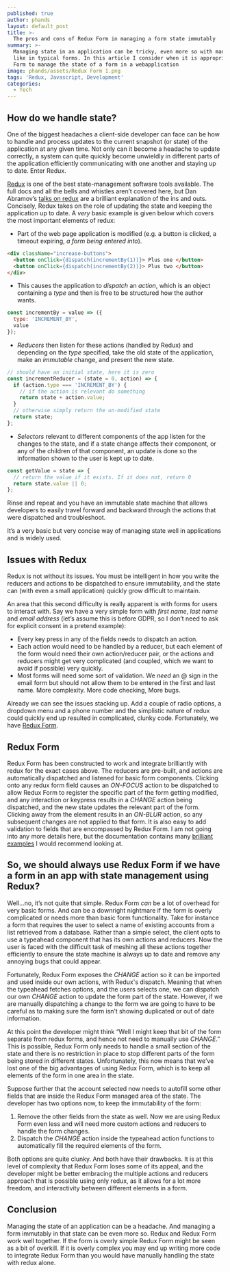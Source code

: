 ```yaml
---
published: true
author: phands
layout: default_post
title: >-
  The pros and cons of Redux Form in managing a form state immutably
summary: >-
  Managing state in an application can be tricky, even more so with many moving parts
  like in typical forms. In this article I consider when it is appropriate to use Redux and Redux
  Form to manage the state of a form in a webapplication
image: phands/assets/Redux Form 1.png
tags: 'Redux, Javascript, Development'
categories:
  - Tech
---
```


## How do we handle state?
One of the biggest headaches a client-side developer can face can be how to handle and process updates to the current snapshot (or state) of the application at any given time. Not only can it become a headache to update correctly, a system can quite quickly become unwieldly in different parts of the application efficiently communicating with one another and staying up to date. Enter Redux.

[Redux](https://redux.js.org/) is one of the best state-management software tools available. The full docs and all the bells and whistles aren’t covered here, but Dan Abramov’s [talks on redux](https://egghead.io/courses/getting-started-with-redux) are a brilliant explanation of the ins and outs. Concisely, Redux takes on the role of updating the state and keeping the application up to date. A _very_ basic example is given below which covers the most important elements of redux:

- Part of the web page application is modified (e.g. a button is clicked, a timeout expiring, *a form being entered into*).

~~~ html
<div className="increase-buttons">
  <button onClick={dispatch(incrementBy(1))}> Plus one </button>
  <button onClick={dispatch(incrementBy(2))}> Plus two </button>
</div>
~~~

- This causes the application to _dispatch_ an _action_, which is an object containing a _type_ and then is free to be structured how the author wants.

~~~ javascript
const incrementBy = value => ({
  type: 'INCREMENT_BY',
  value
});
~~~

- _Reducers_ then listen for these actions (handled by Redux) and depending on the _type_ specified, take the old state of the application, make an *immutable* change, and present the new state.

~~~ javascript
// should have an initial state, here it is zero
const incrementReducer = (state = 0, action) => {
  if (action.type === 'INCREMENT_BY') {
    // if the action is relevant do something
    return state + action.value;
  }
  // otherwise simply return the un-modified state
  return state;
};
~~~

- _Selectors_ relevant to different components of the app listen for the changes to the state, and if a state change affects their component, or any of the children of that component, an update is done so the information shown to the user is kept up to date.

~~~ javascript
const getValue = state => {
  // return the value if it exists. If it does not, return 0
  return state.value || 0;
};
~~~

Rinse and repeat and you have an immutable state machine that allows developers to easily travel forward and backward through the actions that were dispatched and troubleshoot.

It’s a very basic but very concise way of managing state well in applications and is widely used.

## Issues with Redux

Redux is not without its issues. You must be intelligent in how you write the reducers and actions to be dispatched to ensure immutability, and the state can (with even a small application) quickly grow difficult to maintain.

An area that this second difficulty is really apparent is with forms for users to interact with. Say we have a very simple form with _first name_, _last name_ and _email address_ (let’s assume this is before GDPR, so I don’t need to ask for explicit consent in a pretend example):

-	Every key press in any of the fields needs to dispatch an action.
-	Each action would need to be handled by a reducer, but each element of the form would need their own action/reducer pair, or the actions and reducers might get very complicated (and coupled, which we want to avoid if possible) very quickly.
-	Most forms will need some sort of validation. We *need* an @ sign in the email form but should not allow them to be entered in the first and last name. More complexity. More code checking, More bugs.

Already we can see the issues stacking up. Add a couple of radio options, a dropdown menu and a phone number and the simplistic nature of redux could quickly end up resulted in complicated, clunky code. Fortunately, we have [Redux Form](https://redux-form.com/7.3.0/).

## Redux Form

Redux Form has been constructed to work and integrate brilliantly with redux for the exact cases above. The reducers are pre-built, and actions are automatically dispatched and listened for basic form components. Clicking onto any redux form field causes an _ON-FOCUS_ action to be dispatched to allow Redux Form to register the specific part of the form getting modified, and any interaction or keypress results in a _CHANGE_ action being dispatched, and the new state updates the relevant part of the form. Clicking away from the element results in an _ON-BLUR_ action, so any subsequent changes are not applied to that form. It is also easy to add validation to fields that are encompassed by Redux Form. I am not going into any more details here, but the documentation contains many [brilliant examples](https://redux-form.com/7.3.0/examples/simple/) I would recommend looking at.

## So, we should always use Redux Form if we have a form in an app with state management using Redux?

Well…no, it’s not quite that simple. Redux Form _can_ be a lot of overhead for very basic forms. And can be a downright nightmare if the form is overly complicated or needs more than basic form functionality. Take for instance a form that requires the user to select a name of existing accounts from a list retrieved from a database. Rather than a simple select, the client opts to use a typeahead component that has its own actions and reducers. Now the user is faced with the difficult task of meshing all these actions together efficiently to ensure the state machine is always up to date and remove any annoying bugs that could appear.

Fortunately, Redux Form exposes the _CHANGE_ action so it can be imported and used inside our own actions, with Redux's dispatch. Meaning that when the typeahead fetches options, and the users selects one, we can dispatch our own _CHANGE_ action to update the form part of the state. However, if we are manually dispatching a change to the form we are going to have to be careful as to making sure the form isn’t showing duplicated or out of date information.

At this point the developer might think “Well I might keep that bit of the form separate from redux forms, and hence not need to manually use _CHANGE_.” This is possible, Redux Form only needs to handle a small section of the state and there is no restriction in place to stop different parts of the form being stored in different states. Unfortunately, this now means that we’ve lost one of the big advantages of using Redux Form, which is to keep all elements of the form in one area in the state.

Suppose further that the account selected now needs to autofill some other fields that are inside the Redux Form managed area of the state. The developer has two options now, to keep the immutability of the form:

1.	Remove the other fields from the state as well. Now we are using Redux Form even less and will need more custom actions and reducers to handle the form changes.
2.	Dispatch the _CHANGE_ action inside the typeahead action functions to automatically fill the required elements of the form.

Both options are quite clunky. And both have their drawbacks. It is at this level of complexity that Redux Form loses some of its appeal, and the developer might be better embracing the multiple actions and reducers approach that is possible using only redux, as it allows for a lot more freedom, and interactivity between different elements in a form.

## Conclusion

Managing the state of an application can be a headache. And managing a form immutably in that state can be even more so. Redux and Redux Form work well together. If the form is overly simple Redux Form might be seen as a bit of overkill. If it is overly complex you may end up writing more code to integrate Redux Form than you would have manually handling the state with redux alone.

